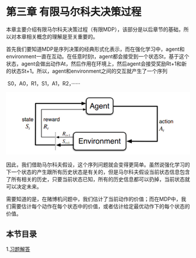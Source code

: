  ## 
 # 第三章 有限马尔科夫决策过程

本章主要介绍有限马尔科夫决策过程（有限MDP），该部分是以后章节的基础，所以对本章相关概念的理解是至关重要的。

首先我们要知道MDP是序列决策的经典形式化表示，而在强化学习中，agent和environment一直在互动。在任意时刻t，agent都会接受到一个状态St，基于这个状态，agent会做出动作At，然后作用在环境上，然后agent会接受奖励Rt+1和新的状态St+1。所以，agent和environment之间的交互就产生了一个序列

​																				S0，A0，R1，S1，A1，R2，······


![image](img/image-20210302170132162.png)

因此，我们借助马尔科夫假设，这个序列问题就会变得更简单。虽然说强化学习的下一个状态的产生跟所有历史状态是有关的，但是马尔科夫假设当前状态信息包含了所有相关的历史，只要当前状态已知，所有的历史信息都可以扔掉，当前状态就可以决定未来。

需要知道的是，在赌博机问题中，我们估计了当前动作的价值；而在MDP中，我们需要估计每个动作在每个状态中的价值，或者估计给定最优动作下的每个状态的价值。

## 本节目录
1.[习题解答](习题解答.md)
